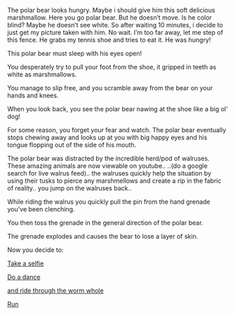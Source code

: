 ﻿The polar bear looks hungry. Maybe i should give him this soft delicious marshmallow. 
Here you go polar bear. But he doesn’t move. Is he color blind? Maybe he doesn’t see white. 
So after waiting 10 minutes, i decide to just get my picture taken with him. No wait. 
I’m too far away, let me step of this fence. He grabs my tennis shoe and tries to eat it. He was hungry!

This polar bear must sleep with his eyes open!

You desperately try to pull your foot from the shoe, it gripped in teeth as 
white as marshmallows.

You manage to slip free, and you scramble away from the bear on your hands and 
knees.

When you look back, you see the polar bear nawing at the shoe like a big ol' 
dog!

For some reason, you forget your fear and watch. The polar bear eventually stops 
chewing away and looks up at you with big happy eyes and his tongue flopping out
of the side of his mouth.

The polar bear was distracted by the incredible herd/pod of walruses.
 These amazing animals are now viewable on youtube.. 
..(do a google search for live walrus feed)..
the walruses quickly help the situation by using their tusks to pierce any
marshmellows and create a rip in the fabric of reality.. you jump on the 
walruses back..

While riding the walrus you quickly pull the pin from the hand grenade you’ve been clenching.

You then toss the grenade in the general direction of the polar bear. 

The grenade explodes and causes the bear to lose a layer of skin.

Now you decide to:

[Take a selfie](../selfie/selfie.md)

[Do a dance](../dance/dance.md)

[and ride through the worm whole](worm_hole/worm_hole.md)

[Run](../run/run.md)
